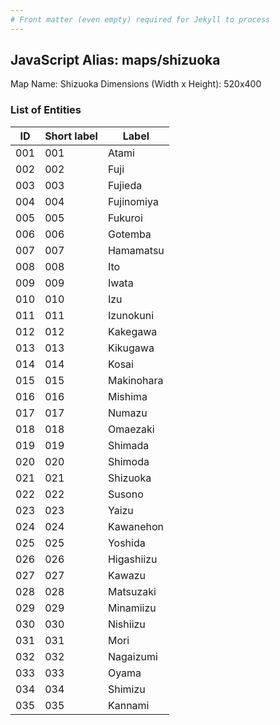 ```yaml
---
# Front matter (even empty) required for Jekyll to process
---
```


## JavaScript Alias: maps/shizuoka

Map Name: Shizuoka
Dimensions (Width x Height): 520x400





### List of Entities

ID | Short label | Label
---|---|---|
001|001|Atami
002|002|Fuji
003|003|Fujieda
004|004|Fujinomiya
005|005|Fukuroi
006|006|Gotemba
007|007|Hamamatsu
008|008|Ito
009|009|Iwata
010|010|Izu
011|011|Izunokuni
012|012|Kakegawa
013|013|Kikugawa
014|014|Kosai
015|015|Makinohara
016|016|Mishima
017|017|Numazu
018|018|Omaezaki
019|019|Shimada
020|020|Shimoda
021|021|Shizuoka
022|022|Susono
023|023|Yaizu
024|024|Kawanehon
025|025|Yoshida
026|026|Higashiizu
027|027|Kawazu
028|028|Matsuzaki
029|029|Minamiizu
030|030|Nishiizu
031|031|Mori
032|032|Nagaizumi
033|033|Oyama
034|034|Shimizu
035|035|Kannami